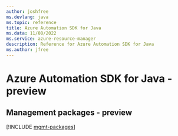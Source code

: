```yaml
---
author: joshfree
ms.devlang: java
ms.topic: reference
title: Azure Automation SDK for Java
ms.data: 11/08/2022
ms.service: azure-resource-manager
description: Reference for Azure Automation SDK for Java
ms.author: jfree
---
```

# Azure Automation SDK for Java - preview

## Management packages - preview
[!INCLUDE [mgmt-packages](automation-mgmt-index.md)]